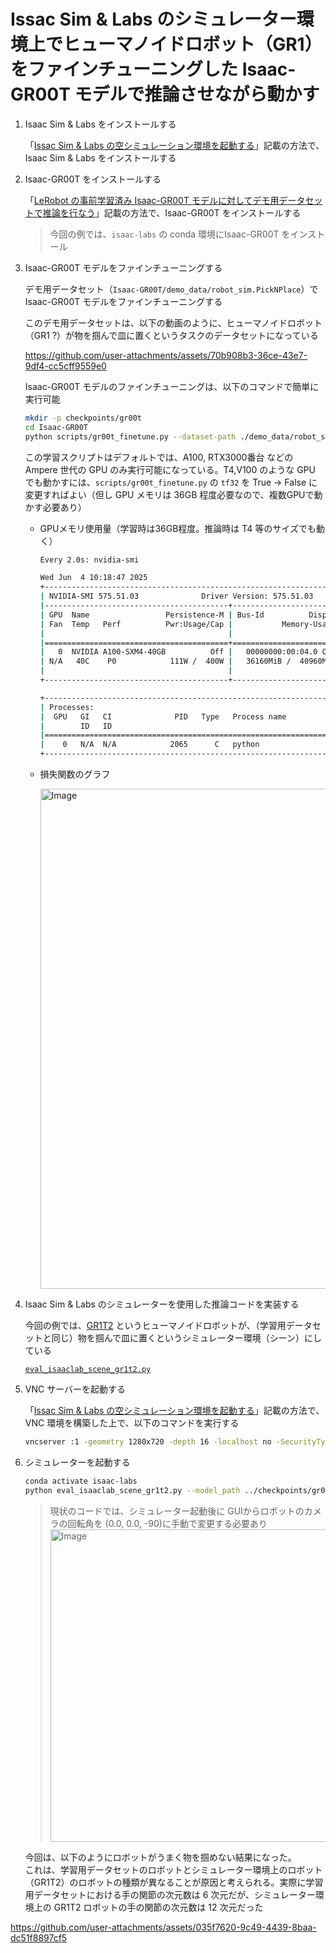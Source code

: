 # Issac Sim & Labs のシミュレーター環境上でヒューマノイドロボット（GR1）をファインチューニングした Isaac-GR00T モデルで推論させながら動かす

1. Isaac Sim & Labs をインストールする

    「[Issac Sim & Labs の空シミュレーション環境を起動する](https://github.com/Yagami360/ai-robotics-exercises/blob/master/7/README.md#vnc-%E3%82%92%E4%BD%BF%E7%94%A8%E3%81%97%E3%81%A6-ubuntu-%E3%82%B5%E3%83%BC%E3%83%90%E3%83%BC%E3%81%AA%E3%81%A9%E3%81%AE%E9%9D%9Egui%E7%92%B0%E5%A2%83%E3%81%A7%E5%8B%95%E3%81%8B%E3%81%99%E5%A0%B4%E5%90%88)」記載の方法で、Isaac Sim & Labs をインストールする

1. Isaac-GR00T をインストールする

    「[LeRobot の事前学習済み Isaac-GR00T モデルに対してデモ用データセットで推論を行なう](https://github.com/Yagami360/ai-robotics-exercises/blob/master/6/README.md)」記載の方法で、Isaac-GR00T をインストールする

    > 今回の例では、`isaac-labs` の conda 環境にIsaac-GR00T をインストール

1. Isaac-GR00T モデルをファインチューニングする

    デモ用データセット（`Isaac-GR00T/demo_data/robot_sim.PickNPlace`）で Isaac-GR00T モデルをファインチューニングする

    このデモ用データセットは、以下の動画のように、ヒューマノイドロボット（GR1 ?）が物を掴んで皿に置くというタスクのデータセットになっている

    https://github.com/user-attachments/assets/70b908b3-36ce-43e7-9df4-cc5cff9559e0

    Isaac-GR00T モデルのファインチューニングは、以下のコマンドで簡単に実行可能

    ```bash
    mkdir -p checkpoints/gr00t
    cd Isaac-GR00T
    python scripts/gr00t_finetune.py --dataset-path ./demo_data/robot_sim.PickNPlace --num-gpus 1 --output-dir ../checkpoints/gr00t
    ```

    この学習スクリプトはデフォルトでは、A100, RTX3000番台 などの Ampere 世代の GPU のみ実行可能になっている。T4,V100 のような GPU でも動かすには、`scripts/gr00t_finetune.py` の `tf32` を True -> False に変更すればよい（但し GPU メモリは 36GB 程度必要なので、複数GPUで動かす必要あり）

    - GPUメモリ使用量（学習時は36GB程度。推論時は T4 等のサイズでも動く）

        ```bash
        Every 2.0s: nvidia-smi                                                   sakai-gpu-dev-2: Wed Jun  4 10:18:47 2025

        Wed Jun  4 10:18:47 2025
        +-----------------------------------------------------------------------------------------+
        | NVIDIA-SMI 575.51.03              Driver Version: 575.51.03      CUDA Version: 12.9     |
        |-----------------------------------------+------------------------+----------------------+
        | GPU  Name                 Persistence-M | Bus-Id          Disp.A | Volatile Uncorr. ECC |
        | Fan  Temp   Perf          Pwr:Usage/Cap |           Memory-Usage | GPU-Util  Compute M. |
        |                                         |                        |               MIG M. |
        |=========================================+========================+======================|
        |   0  NVIDIA A100-SXM4-40GB          Off |   00000000:00:04.0 Off |                    0 |
        | N/A   40C    P0            111W /  400W |   36160MiB /  40960MiB |     87%      Default |
        |                                         |                        |             Disabled |
        +-----------------------------------------+------------------------+----------------------+

        +-----------------------------------------------------------------------------------------+
        | Processes:                                                                              |
        |  GPU   GI   CI              PID   Type   Process name                        GPU Memory |
        |        ID   ID                                                               Usage      |
        |=========================================================================================|
        |    0   N/A  N/A            2065      C   python                                36148MiB |
        +-----------------------------------------------------------------------------------------+
        ```

    - 損失関数のグラフ

        <img width="800" alt="Image" src="https://github.com/user-attachments/assets/203888d4-9802-47c4-ac5b-b9c742493583" />

1. Isaac Sim & Labs のシミュレーターを使用した推論コードを実装する

    今回の例では、[GR1T2]() というヒューマノイドロボットが、（学習用データセットと同じ）物を掴んで皿に置くというシミュレーター環境（シーン）にしている

    [`eval_isaaclab_scene_gr1t2.py`](./eval_isaaclab_scene_gr1t2.py)

1. VNC サーバーを起動する

    「[Issac Sim & Labs の空シミュレーション環境を起動する](https://github.com/Yagami360/ai-robotics-exercises/blob/master/7/README.md#vnc-%E3%82%92%E4%BD%BF%E7%94%A8%E3%81%97%E3%81%A6-ubuntu-%E3%82%B5%E3%83%BC%E3%83%90%E3%83%BC%E3%81%AA%E3%81%A9%E3%81%AE%E9%9D%9Egui%E7%92%B0%E5%A2%83%E3%81%A7%E5%8B%95%E3%81%8B%E3%81%99%E5%A0%B4%E5%90%88)」記載の方法で、VNC 環境を構築した上で、以下のコマンドを実行する

    ```bash
    vncserver :1 -geometry 1280x720 -depth 16 -localhost no -SecurityTypes VncAuth -SendCutText=0 -AcceptCutText=0 -AcceptPointerEvents=1 -AcceptKeyEvents=1
    ```

1. シミュレーターを起動する

    ```bash
    conda activate isaac-labs
    python eval_isaaclab_scene_gr1t2.py --model_path ../checkpoints/gr00t/checkpoint-3000
    ```

    > 現状のコードでは、シミュレーター起動後に GUIからロボットのカメラの回転角を (0.0, 0.0, -90)に手動で変更する必要あり
    > <img width="500" alt="Image" src="https://github.com/user-attachments/assets/8a718584-814e-46ae-babd-1e6f655b4e76" />

    今回は、以下のようにロボットがうまく物を掴めない結果になった。<br>
    これは、学習用データセットのロボットとシミュレーター環境上のロボット（GR1T2）のロボットの種類が異なることが原因と考えられる。実際に学習用データセットにおける手の関節の次元数は 6 次元だが、シミュレーター環境上の GR1T2 ロボットの手の関節の次元数は 12 次元だった

https://github.com/user-attachments/assets/035f7620-9c49-4439-8baa-dc51f8897cf5

<!--
1. pinocchio をインストールする
    `[Isaac-PickPlace-GR1T2-Abs-v0](https://github.com/isaac-sim/IsaacLab/blob/main/source/isaaclab_tasks/isaaclab_tasks/manager_based/manipulation/pick_place/pickplace_gr1t2_env_cfg.py)` の環境では、pinocchio を使用しているので、インストールする

    ```bash
    conda install -c conda-forge pinocchio -y
    ```
    > pinocchio: ロボットの運動学と動力学を計算するためのライブラリ

    pinocchio インストール後に Issac Lab の numpy バージョンと不整合が発生した場合は、以下のコマンドも実行する

    ```bash
    conda install numpy=1.25.0 -y
    ```

1. 利用可能な環境のリストを確認する

    ```bash
    python scripts/environments/list_envs.py
    ```
-->
